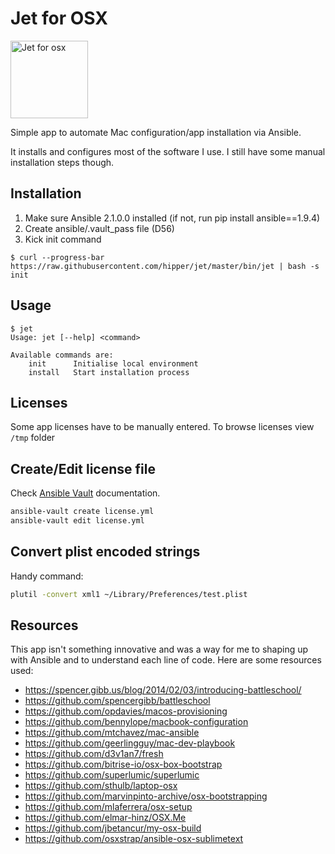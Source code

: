 # Jet for OSX
<img src="https://cdn.rawgit.com/hipper/jet/master/logo.png" alt="Jet for osx" width="124px" />

Simple app to automate Mac configuration/app installation via Ansible.

It installs and configures most of the software I use. I still have some manual installation steps though.

## Installation

1. Make sure Ansible 2.1.0.0 installed (if not, run pip install ansible==1.9.4)
2. Create ansible/.vault_pass file (D56)
3. Kick init command
```
$ curl --progress-bar https://raw.githubusercontent.com/hipper/jet/master/bin/jet | bash -s init
```

## Usage
```
$ jet
Usage: jet [--help] <command>

Available commands are:
    init      Initialise local environment
    install   Start installation process
```

## Licenses
Some app licenses have to be manually entered. To browse licenses view `/tmp` folder

## Create/Edit license file
Check [Ansible Vault](http://docs.ansible.com/ansible/playbooks_vault.html) documentation.

```bash
ansible-vault create license.yml
ansible-vault edit license.yml
```

## Convert plist encoded strings
Handy command:

```bash
plutil -convert xml1 ~/Library/Preferences/test.plist
```

## Resources
This app isn't something innovative and was a way for me to shaping up with Ansible and to understand each line of code. Here are some resources used:

- https://spencer.gibb.us/blog/2014/02/03/introducing-battleschool/
- https://github.com/spencergibb/battleschool
- https://github.com/opdavies/macos-provisioning
- https://github.com/bennylope/macbook-configuration
- https://github.com/mtchavez/mac-ansible
- https://github.com/geerlingguy/mac-dev-playbook
- https://github.com/d3v1an7/fresh
- https://github.com/bitrise-io/osx-box-bootstrap
- https://github.com/superlumic/superlumic
- https://github.com/sthulb/laptop-osx
- https://github.com/marvinpinto-archive/osx-bootstrapping
- https://github.com/mlaferrera/osx-setup
- https://github.com/elmar-hinz/OSX.Me
- https://github.com/jbetancur/my-osx-build
- https://github.com/osxstrap/ansible-osx-sublimetext
